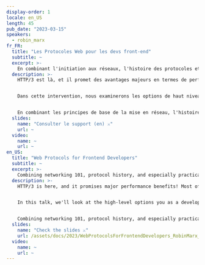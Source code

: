 ```yaml
---
display-order: 1
locale: en_US
length: 45
pub_date: "2023-03-15"
speakers:
  - robin_marx
fr_FR:
  title: "Les Protocoles Web pour les devs front-end"
  subtitle: ~
  excerpt: >-
    En combinant l'initiation aux réseaux, l'histoire des protocoles et des conseils pratiques, vous apprendrez ce qui se passe sous le capot et comment l'optimiser vous-même.
  description: >-
    HTTP/3 est là, et il promet des avantages majeurs en termes de performances ! La plupart d'entre eux sont facile d'accès, il suffit d'appuyer sur un bouton. Cependant, certains permettent, voire nécessitent, des ajustements de la part des équipes de dev (front-end) pour des performances optimales.


    Dans cette intervention, nous examinerons les options de haut niveau dont vous disposez en tant que développeur pour orienter le comportement de HTTP/2 et 3, ainsi que leur fonctionnement interne. Nous examinerons le préchargement, le chargement paresseux et les indices de priorité de réception/priorité. Nous jetons un regard critique sur le fait de maintenir votre HTML/CSS de base à moins de 14 Ko à l'ère du 0-RTT. Nous discuterons également de la nouvelle tendance des 103 Early Hints, alias "Server Push Killer".


    En combinant les principes de base de la mise en réseau, l'histoire des protocoles et des conseils pratiques, vous apprendrez ce qui se passe sous le capot et comment le régler vous-même.
  slides:
    name: "Consulter le support (en) ⚔️"
    url: ~
  video:
    name: ~
    url: ~
en_US:
  title: "Web Protocols for Frontend Developers"
  subtitle: ~
  excerpt: >-
    Combining networking 101, protocol history, and especially practical tips, you'll learn what's happening under the hood and how to tune it yourself.
  description: >-
    HTTP/3 is here, and it promises major performance benefits! Most of these we get for free, with just the flip of a switch. Some however allow or even require tweaking by (frontend) developers for optimal performance.


    In this talk, we'll look at the high-level options you as a developer have to steer HTTP/2 and 3 behaviour, and how those actually work internally. We'll consider preloading, lazy loading and fetchpriority/priority hints. We take a critical look at keeping your core HTML/CSS smaller than 14KB in the 0-RTT era. And we'll also discuss the new hotness of 103 Early Hints, aka ""Server Push Killer"".


    Combining networking 101, protocol history, and especially practical tips, you'll learn what's happening under the hood and how to tune it yourself.
  slides:
    name: "Check the slides ⚔️"
    url: /assets/docs/2023/WebProtocolsForFrontendDevelopers_RobinMarx_WeLoveSpeed2023.pdf
  video:
    name: ~
    url: ~
---
```

